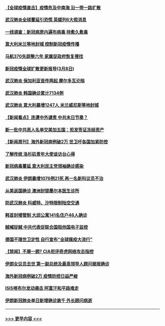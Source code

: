 #### [【全球疫情直击】疫情危及中南海 沿一带一路扩散](../pages/prog202/a102794985.md?t=03090431) 
#### [武汉肺炎全球蔓延引恐慌 英媒列6大假消息](../pages/prog202/a102794910.md?t=03090431) 
#### [一线调查：新冠病房内遍布病毒 待愈久愈毒](../pages/prog202/a102794885.md?t=03090431) 
#### [意大利米兰等地封城 控制新冠疫情传播](../pages/prog202/a102794919.md?t=03090431) 
#### [马航370失踪整六年 家属促政府恢复搜找](../pages/prog202/a102794906.md?t=03090431) 
#### [新冠疫情全球扩散更新报导(3月8日)](../pages/prog202/a102794904.md?t=03090431) 
#### [武汉肺炎 保加利亚首传两起 摩尔多瓦沦陷](../pages/prog202/a102794845.md?t=03090431) 
#### [武汉肺炎 韩国确诊累计7134例](../pages/prog202/a102794726.md?t=03090431) 
#### [武汉肺炎 意大利暴增1247人 米兰威尼斯等地封城](../pages/prog202/a102794689.md?t=03090431) 
#### [【新闻看点】连遭中外谴责 中共末日节奏？](../pages/prog202/a102794677.md?t=03090431) 
#### [新一批中共恶人名单交美加五国：拒发签证冻结资产](../pages/prog202/a102794665.md?t=03090431) 
#### [【新闻周刊】海外新冠病例破2万 世卫吁各国加紧防控](../pages/prog202/a102794613.md?t=03090431) 
#### [了解传统 洛杉矶青年大使谈访台心得](../pages/prog202/a102794378.md?t=03090431) 
#### [新冠病毒蔓延 意大利民主党领袖确诊感染](../pages/prog202/a102794368.md?t=03090431) 
#### [武汉肺炎 伊朗暴增1076例21死 再一名新科议员不治](../pages/prog202/a102794260.md?t=03090431) 
#### [从美返国确诊 澳洲封锁墨尔本医生诊所](../pages/prog202/a102794086.md?t=03090431) 
#### [防武汉肺炎 科威特、沙特限制陆空交通](../pages/prog202/a102793875.md?t=03090431) 
#### [韩首封楼管制 大邱公寓141名住户46人确诊](../pages/prog202/a102793841.md?t=03090431) 
#### [贼喊捉贼  中共代表促联合国阻他国电子监控](../pages/prog202/a102793638.md?t=03090431) 
#### [德国不理世卫定性 自行宣布“全球瘟疫大流行”](../pages/prog202/a102793673.md?t=03090431) 
#### [【禁闻】不屑一顾? CIA拒评奇虎网络攻击指控](../pages/prog202/a102793736.md?t=03090431) 
#### [伊朗女议员去世 第一副总统及最高领导人顾问据报确诊](../pages/prog202/a102793591.md?t=03090431) 
#### [海外新冠病例破2万 疫情防控日益严峻](../pages/prog202/a102793661.md?t=03090431) 
#### [ISIS喀布尔发动袭击 阿富汗和平路难走](../pages/prog202/a102793659.md?t=03090431) 
#### [伊朗新冠肺炎单日新增确诊逾千 外长顾问病逝](../pages/prog202/a102793574.md?t=03090431) 

----
#### [ >>> 更早内容 <<< ](../indexes/prog202-earlier.md)
